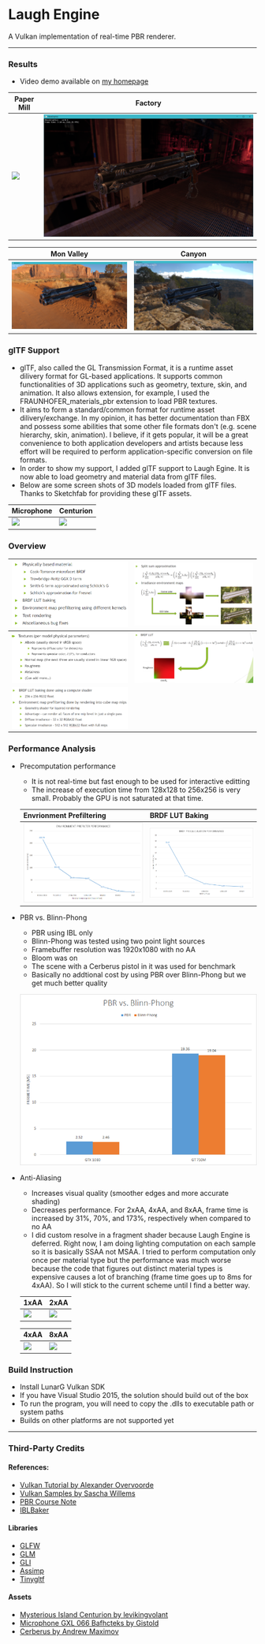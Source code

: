 # Laugh Engine

A Vulkan implementation of real-time PBR renderer.

---

### Results

* Video demo available on [my homepage](http://jian-ru.github.io/)

| Paper Mill | Factory |
| --- | --- |
| ![](docs/paper_mill.png) | ![](docs/factory.png) |

| Mon Valley | Canyon |
| --- | --- |
| ![](docs/mon_valley.png) | ![](docs/canyon.png) |

### glTF Support

* glTF, also called the GL Transmission Format, it is a runtime asset dilivery format for GL-based applications. It supports common functionalities of 3D applications such as geometry, texture, skin, and animation. It also allows extension, for example, I used the FRAUNHOFER_materials_pbr extension to load PBR textures.
* It aims to form a standard/common format for runtime asset dilivery/exchange. In my opinion, it has better documentation than FBX and possess some abilities that some other file formats don't (e.g. scene hierarchy, skin, animation). I believe, if it gets popular, it will be a great convenience to both application developers and artists because less effort will be required to perform application-specific conversion on file formats.
* In order to show my support, I added glTF support to Laugh Egine. It is now able to load geometry and material data from glTF files.
* Below are some screen shots of 3D models loaded from glTF files. Thanks to Sketchfab for providing these glTF assets.

| Microphone | Centurion |
| --- | --- |
| ![](docs/gltf_demo001.png) | ![](docs/gltf_demo000.png) |

### Overview

| ![](docs/how_it_work0.png) | ![](docs/how_it_work1.png) |
| --- | --- |
| ![](docs/how_it_work3.png) | ![](docs/how_it_work2.png) |
| ![](docs/how_it_work4.png) |

### Performance Analysis

* Precomputation performance
  * It is not real-time but fast enough to be used for interactive editting
  * The increase of execution time from 128x128 to 256x256 is very small. Probably the GPU is not saturated at that time.
  
  | Envrionment Prefiltering | BRDF LUT Baking |
  | --- | --- |
  | ![](docs/perf_env.png) | ![](docs/brdf_perf.png) |

* PBR vs. Blinn-Phong
  * PBR using IBL only
  * Blinn-Phong was tested using two point light sources
  * Framebuffer resolution was 1920x1080 with no AA
  * Bloom was on
  * The scene with a Cerberus pistol in it was used for benchmark
  * Basically no addtional cost by using PBR over Blinn-Phong but we get much better quality
  
  ![](docs/pbr_vs_blinnphong.png)
  
* Anti-Aliasing
  * Increases visual quality (smoother edges and more accurate shading)
  * Decreases performance. For 2xAA, 4xAA, and 8xAA, frame time is increased by 31%, 70%, and 173%, respectively when compared to no AA
  * I did custom resolve in a fragment shader because Laugh Engine is deferred. Right now, I am doing lighting computation on each sample so it is basically SSAA not MSAA. I tried to perform computation only once per material type but the performance was much worse because the code that figures out distinct material types is expensive causes a lot of branching (frame time goes up to 8ms for 4xAA). So I will stick to the current scheme until I find a better way.
  
  | 1xAA | 2xAA |
  | --- | --- |
  | ![](docs/1xaa.png) | ![](docs/2xaa.png) |
  
  | 4xAA | 8xAA |
  | --- | --- |
  | ![](docs/4xaa.png) | ![](docs/8xaa.png) |

### Build Instruction

* Install LunarG Vulkan SDK
* If you have Visual Studio 2015, the solution should build out of the box
* To run the program, you will need to copy the .dlls to executable path or system paths
* Builds on other platforms are not supported yet

---

### Third-Party Credits

#### References:
* [Vulkan Tutorial by Alexander Overvoorde](https://vulkan-tutorial.com)
* [Vulkan Samples by Sascha Willems](https://github.com/SaschaWillems/Vulkan)
* [PBR Course Note](http://blog.selfshadow.com/publications/s2013-shading-course/karis/s2013_pbs_epic_notes_v2.pdf)
* [IBLBaker](https://github.com/derkreature/IBLBaker)

#### Libraries
* [GLFW](http://www.glfw.org/)
* [GLM](http://glm.g-truc.net/0.9.8/index.html)
* [GLI](http://gli.g-truc.net/0.8.2/index.html)
* [Assimp](http://www.assimp.org/)
* [Tinygltf](https://github.com/syoyo/tinygltfloader)

#### Assets
* [Mysterious Island Centurion by levikingvolant](https://sketchfab.com/levikingvolant)
* [Microphone GXL 066 Bafhcteks by Gistold](https://sketchfab.com/gistold)
* [Cerberus by Andrew Maximov](http://artisaverb.info/Cerberus.html)

